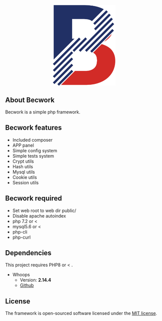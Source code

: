 <p align="center"><a href="http://becvar.xyz/becwork" target="_blank"><img src="https://github.com/lordbecvold/Becwork/blob/main/public/assets/img/favicon.png" width="200"></a></p>

## About Becwork
Becwork is a simple php framework.

## Becwork features
 - Included composer
 - APP panel
 - Simple config system
 - Simple tests system
 - Crypt utils
 - Hash utils
 - Mysql utils
 - Cookie utils
 - Session utils

## Becwork required
 - Set web root to web dir public/
 - Disable apache autoindex
 - php 7.2 or <
 - mysql5.6 or <
 - php-cli
 - php-curl

## Dependencies
This project requires PHP8 or < .
* Whoops
   * Version: **2.14.4**
   * [Github](https://github.com/filp/whoops)

## License
The framework is open-sourced software licensed under the [MIT license](https://opensource.org/licenses/MIT).


